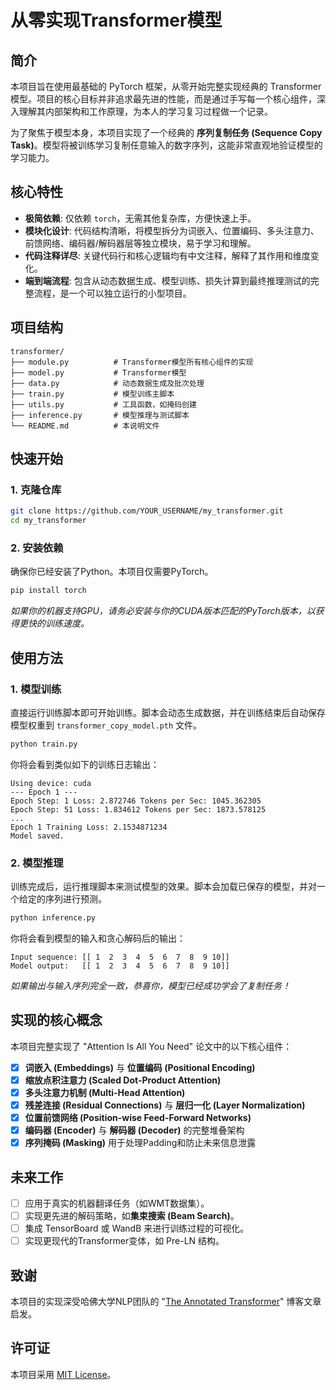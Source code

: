 # 从零实现Transformer模型 

## 简介

本项目旨在使用最基础的 PyTorch 框架，从零开始完整实现经典的 Transformer 模型。项目的核心目标并非追求最先进的性能，而是通过手写每一个核心组件，深入理解其内部架构和工作原理，为本人的学习复习过程做一个记录。

为了聚焦于模型本身，本项目实现了一个经典的 **序列复制任务 (Sequence Copy Task)**。模型将被训练学习复制任意输入的数字序列，这能非常直观地验证模型的学习能力。

## 核心特性

*   **极简依赖**: 仅依赖 `torch`，无需其他复杂库，方便快速上手。
*   **模块化设计**: 代码结构清晰，将模型拆分为词嵌入、位置编码、多头注意力、前馈网络、编码器/解码器层等独立模块，易于学习和理解。
*   **代码注释详尽**: 关键代码行和核心逻辑均有中文注释，解释了其作用和维度变化。
*   **端到端流程**: 包含从动态数据生成、模型训练、损失计算到最终推理测试的完整流程，是一个可以独立运行的小型项目。

## 项目结构

```
transformer/
├── module.py          # Transformer模型所有核心组件的实现
├── model.py           # Transformer模型
├── data.py            # 动态数据生成及批次处理
├── train.py           # 模型训练主脚本
├── utils.py           # 工具函数，如掩码创建
├── inference.py       # 模型推理与测试脚本
└── README.md          # 本说明文件
```

## 快速开始

### 1. 克隆仓库

```bash
git clone https://github.com/YOUR_USERNAME/my_transformer.git
cd my_transformer
```

### 2. 安装依赖

确保你已经安装了Python。本项目仅需要PyTorch。

```bash
pip install torch
```
*如果你的机器支持GPU，请务必安装与你的CUDA版本匹配的PyTorch版本，以获得更快的训练速度。*

## 使用方法

### 1. 模型训练

直接运行训练脚本即可开始训练。脚本会动态生成数据，并在训练结束后自动保存模型权重到 `transformer_copy_model.pth` 文件。

```bash
python train.py
```

你将会看到类似如下的训练日志输出：
```
Using device: cuda
--- Epoch 1 ---
Epoch Step: 1 Loss: 2.872746 Tokens per Sec: 1045.362305
Epoch Step: 51 Loss: 1.834612 Tokens per Sec: 1873.578125
...
Epoch 1 Training Loss: 2.1534871234
Model saved.
```

### 2. 模型推理

训练完成后，运行推理脚本来测试模型的效果。脚本会加载已保存的模型，并对一个给定的序列进行预测。

```bash
python inference.py
```

你将会看到模型的输入和贪心解码后的输出：
```
Input sequence: [[ 1  2  3  4  5  6  7  8  9 10]]
Model output:   [[ 1  2  3  4  5  6  7  8  9 10]]
```
*如果输出与输入序列完全一致，恭喜你，模型已经成功学会了复制任务！*

## 实现的核心概念

本项目完整实现了 "Attention Is All You Need" 论文中的以下核心组件：

- [x] **词嵌入 (Embeddings)** 与 **位置编码 (Positional Encoding)**
- [x] **缩放点积注意力 (Scaled Dot-Product Attention)**
- [x] **多头注意力机制 (Multi-Head Attention)**
- [x] **残差连接 (Residual Connections)** 与 **层归一化 (Layer Normalization)**
- [x] **位置前馈网络 (Position-wise Feed-Forward Networks)**
- [x] **编码器 (Encoder)** 与 **解码器 (Decoder)** 的完整堆叠架构
- [x] **序列掩码 (Masking)** 用于处理Padding和防止未来信息泄露

## 未来工作

*   [ ] 应用于真实的机器翻译任务（如WMT数据集）。
*   [ ] 实现更先进的解码策略，如**集束搜索 (Beam Search)**。
*   [ ] 集成 TensorBoard 或 WandB 来进行训练过程的可视化。
*   [ ] 实现更现代的Transformer变体，如 Pre-LN 结构。

## 致谢

本项目的实现深受哈佛大学NLP团队的 "[The Annotated Transformer](http://nlp.seas.harvard.edu/2018/04/03/attention.html)" 博客文章启发。

## 许可证

本项目采用 [MIT License](LICENSE)。